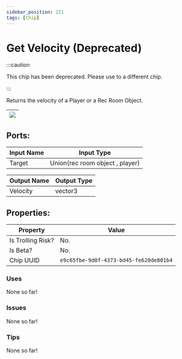 ```yaml
---
sidebar_position: 221
tags: [Chip]
---
```


# Get Velocity (Deprecated)
:::caution

This chip has been deprecated. Please use to a different chip.

:::

Returns the velocity of a Player or a Rec Room Object.

| ![](https://images-ext-2.discordapp.net/external/MPmIaQzlEPmgGWlgi-WxBBXt0Bjv_zWPkg1y1f_sy3s/https/www.recroomcircuits.com/image/circuit/absolute-value?width=206&height=108) |
|-----|

## Ports:

| Input Name | Input Type |
|-----------|-----------|
| Target | Union(rec room object , player) |

| Output Name | Output Type |
|-----------|-----------|
| Velocity | vector3 |

## Properties:

| Property  | Value |
|-------------------|-----------|
| Is Trolling Risk? | No. |
| Is Beta? | No. |
| Chip UUID | `e9c65fbe-9d0f-4373-bd45-fe620de801b4` |

### Uses
None so far!

### Issues
None so far!

### Tips
None so far!
